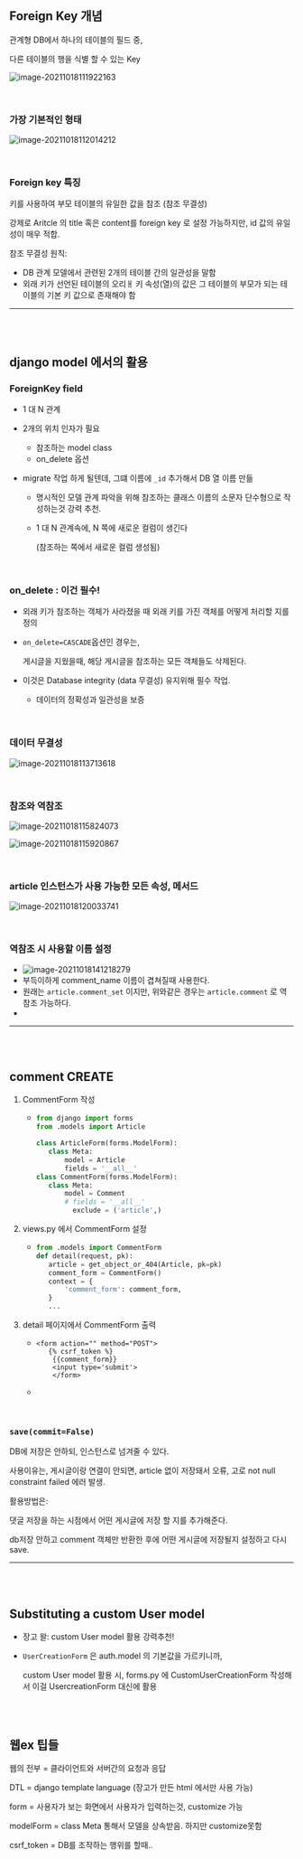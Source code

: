 ## Foreign Key 개념

관계형 DB에서 하나의 테이블의 필드 중,

다른 테이블의 행을 식별 할 수 있는 Key

![image-20211018111922163](1018.assets/image-20211018111922163.png)

<br>

### 가장 기본적인 형태

![image-20211018112014212](1018.assets/image-20211018112014212.png)

<br>

### Foreign key 특징

키를 사용하여 부모 테이블의 유일한 값을 참조 (참조 무결성)

강제로 Aritcle 의 title 혹은 content를 foreign key 로 설정 가능하지만, id 값의 유일성이 매우 적합.

참조 무결성 원칙: 

- DB 관계 모델에서 관련된 2개의 테이블 간의 일관성을 말함
- 외래 키가 선언된 테이블의 오리ㅐ 키 속성(열)의 값은 그 테이블의 부모가 되는 테이블의 기본 키 값으로 존재해야 함

<hr>

<br>

<br>

## django model 에서의 활용

### ForeignKey field

- 1 대 N 관계

- 2개의 위치 인자가 필요

  - 참조하는 model class
  - on_delete 옵션

- migrate 작업 하게 될텐데, 그떄 이름에 `_id` 추가해서 DB 열 이름 만듦

  - 명시적인 모델 관계 파악을 위해 참조하는 클래스 이름의 소문자 단수형으로 작성하는것 강력 추천.

  - 1 대 N 관계속에, N 쪽에 새로운 컬럼이 생긴다

    (참조하는 쪽에서 새로운 컬럼 생성됨)

<br>

### on_delete  : 이건 필수!

- 외래 키가 참조하는 객체가 사라졌을 때 외래 키를 가진 객체를 어떻게 처리할 지를 정의

- `on_delete=CASCADE`옵션인 경우는, 

  게시글을 지웠을때, 해당 게시글을 참조하는 모든 객체들도 삭제된다.

- 이것은 Database integrity (data 무결성) 유지위해 필수 작업.

  - 데이터의 정확성과 일관성을 보증

<br>

### 데이터 무결성

![image-20211018113713618](1018.assets/image-20211018113713618.png)

<br>

### 참조와 역참조

![image-20211018115824073](1018.assets/image-20211018115824073.png)

![image-20211018115920867](1018.assets/image-20211018115920867.png)

<br>

### article 인스턴스가 사용 가능한 모든 속성, 메서드

![image-20211018120033741](1018.assets/image-20211018120033741.png)

<br>

### 역참조 시 사용할 이름 설정

- ![image-20211018141218279](1018.assets/image-20211018141218279.png)
- 부득이하게 comment_name 이름이 겹쳐질때 사용한다.
- 원래는 `article.comment_set` 이지만, 위와같은 경우는 `article.comment` 로 역참조 가능하다.
- 

<hr>
<br>

<br>

## comment CREATE

1. CommentForm 작성

   - ```python
     from django import forms
     from .models import Article
     
     class ArticleForm(forms.ModelForm):
     	class Meta:
     		model = Article
     		fields = '__all__'
     class CommentForm(forms.ModelForm):
     	class Meta:
     		model = Comment
     		# fields = '__all__'
              exclude = ('article',)
     ```

2. views.py 에서 CommentForm 설정

   - ```python
     from .models import CommentForm
     def detail(request, pk):
     	article = get_object_or_404(Article, pk=pk)
     	comment_form = CommentForm()
     	context = {
     		'comment_form': comment_form,
     	}
     	...
     ```

3. detail 페이지에서 CommentForm 출력

   - ```django
     <form action="" method="POST">
     	{% csrf_token %}
         {{comment_form}}
         <input type='submit'>
         </form>
     ```

   - 

<br>

### `save(commit=False)`

DB에 저장은 안하되, 인스턴스로 넘겨줄 수 있다.

사용이유는, 게시글이랑 연결이 안되면, article 없이 저장돼서 오류, 고로 not null constraint failed 에러 발생.

활용방법은:

댓글 저장을 하는 시점에서 어떤 게시글에 저장 할 지를 추가해준다.

db저장 안하고 comment 객체만 반환한 후에 어떤 게시글에 저장될지 설정하고 다시 save.

<hr>

<br>

<br>

## Substituting a custom User model

- 장고 왈: custom User model 활용 강력추천!

- `UserCreationForm` 은  auth.model 의 기본값을 가르키니까,

  custom User model 활용 시, forms.py 에 CustomUserCreationForm 작성해서 이걸 UsercreationForm 대신에 활용



<br>

<br>

## 웹ex 팁들

웹의 전부 = 클라이언트와 서버간의 요청과 응답

DTL = django template language (장고가 만든 html 에서만 사용 가능)

form = 사용자가 보는 화면에서 사용자가 입력하는것, customize 가능

modelForm = class Meta 통해서 모델을 상속받음. 하지만 customize못함

csrf_token = DB를 조작하는 행위를 할때..